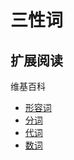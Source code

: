 # 三性词

## 扩展阅读

维基百科

* [形容词](https://zh.wikipedia.org/wiki/%E5%BD%A2%E5%AE%B9%E8%AF%8D)
* [分词](https://zh.wikipedia.org/wiki/%E5%88%86%E8%AF%8D)
* [代词](https://zh.wikipedia.org/wiki/%E4%BB%A3%E8%A9%9E)
* [数词](https://zh.wikipedia.org/wiki/%E6%95%B8%E8%A9%9E)

